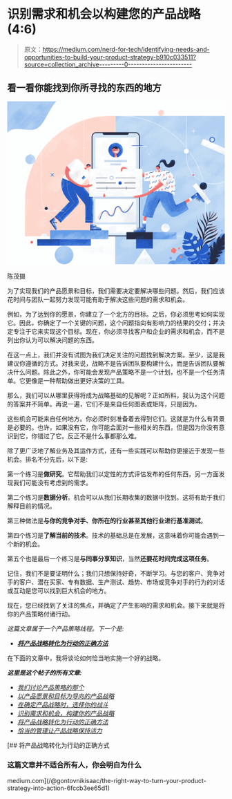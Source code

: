 # 识别需求和机会以构建您的产品战略(4:6)

> 原文：<https://medium.com/nerd-for-tech/identifying-needs-and-opportunities-to-build-your-product-strategy-b910c033511?source=collection_archive---------0----------------------->

## 看一看你能找到你所寻找的东西的地方

![](img/073ebee127c4876bef03ef66f3f8340a.png)

陈茂摄

为了实现我们的产品愿景和目标，我们需要决定要解决哪些问题。然后，我们应该花时间与团队一起努力发现可能有助于解决这些问题的需求和机会。

例如，为了达到你的愿景，你建立了一个北方的目标。之后，你必须思考如何实现它。因此，你确定了一个关键的问题，这个问题指向有影响力的结果的交付；并决定专注于它来实现这个目标。现在，你必须寻找客户和企业的需求和机会，而不是列出你认为可以解决问题的东西。

在这一点上，我们并没有试图为我们决定关注的问题找到解决方案。至少，这是我建议你遵循的方式。对我来说，战略不是告诉团队要构建什么，而是告诉团队要解决什么问题。除此之外，你可能会发现产品策略不是一个计划，也不是一个任务清单。它更像是一种帮助做出更好决策的工具。

那么，我们可以从哪里获得将成为战略基础的见解呢？正如所料，我认为这个问题的答案并不简单。再说一遍，它们不是来自任何图表或矩阵，只是因为。

这些机会可能来自任何地方。你必须时刻准备着去得到它们。这就是为什么有背景是必要的。也许，如果没有它，你可能会面对一些相关的东西，但是因为你没有意识到它，你错过了它。反正不是什么事都那么难。

除了更广泛地了解业务及其运作方式，还有一些实践可以帮助你更接近于发现一些机会。排名不分先后，以下是:

第一个练习是**做研究**。它帮助我们以定性的方式评估发布的任何东西，另一方面发现我们可能没有考虑到的需求。

第二个练习是**数据分析**。机会可以从我们长期收集的数据中找到。这将有助于我们解释目前的情况。

第三种做法是**与你的竞争对手、你所在的行业甚至其他行业进行基准测试**。

第四个练习是**了解当前的技术**。技术的基础总是在发展，这意味着你可能会遇到一个新的机会。

第五个也是最后一个练习是**与同事分享知识**，当然**还要花时间完成这项任务**。

记住，我们不是要证明什么；我们只想保持好奇，不断学习。与您的客户、竞争对手的客户、潜在买家、专有数据、生产测试、趋势、市场或竞争对手的行为的对话或互动是您可以找到巨大机会的地方。

现在，您已经找到了关注的焦点，并确定了产生影响的需求和机会。接下来就是将你的产品策略付诸行动。

*这篇文章属于一个产品策略线程。下一个是:*

*   [***将产品战略转化为行动的正确方法***](/@gontovnikisaac/the-right-way-to-turn-your-product-strategy-into-action-6fccb3ee65d1)

在下面的文章中，我将谈论如何恰当地实施一个好的战略。

***这里是这个帖子的所有文章:***

*   [*我们讨论产品策略的那个*](/@gontovnikisaac/the-one-where-we-talk-about-product-strategy-a86cc96204d)
*   [*以产品愿景和目标为导向的产品战略*](/@gontovnikisaac/product-vision-and-goals-as-leads-for-your-product-strategy-31f8bf3eafeb)
*   [*在确定产品战略时，选择你的战斗*](/@gontovnikisaac/pick-your-battles-when-defining-your-product-strategy-bc90860085c1)
*   [*识别需求和机会，构建你的产品战略*](/@gontovnikisaac/identifying-needs-and-opportunities-to-build-your-product-strategy-b910c033511)
*   [*将产品战略转化为行动的正确方法*](/@gontovnikisaac/the-right-way-to-turn-your-product-strategy-into-action-6fccb3ee65d1)
*   [*恰当的管理让产品战略保持活力*](/@gontovnikisaac/proper-management-keeps-product-strategy-alive-66a0dd4d23e7)

[](/@gontovnikisaac/the-right-way-to-turn-your-product-strategy-into-action-6fccb3ee65d1) [## 将产品战略转化为行动的正确方式

### 这篇文章并不适合所有人，你会明白为什么

medium.com](/@gontovnikisaac/the-right-way-to-turn-your-product-strategy-into-action-6fccb3ee65d1)